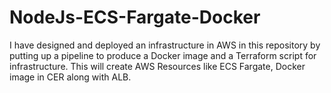 # NodeJs-ECS-Fargate-Docker
I have designed and deployed an infrastructure in AWS in this repository by putting up a pipeline to produce a Docker image and a Terraform script for infrastructure. This will create AWS Resources like ECS Fargate, Docker image in CER along with ALB.
